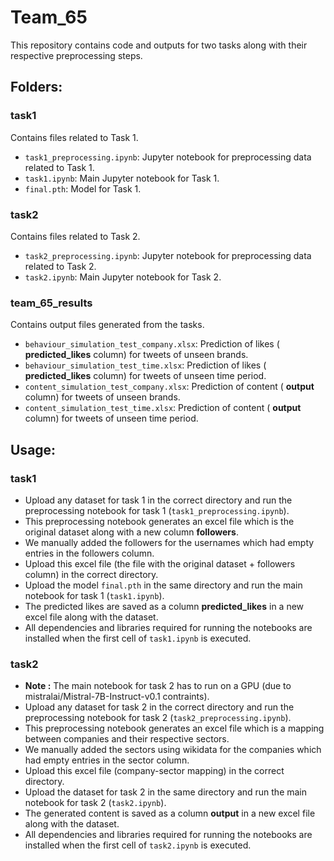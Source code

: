 # Team_65

This repository contains code and outputs for two tasks along with their respective preprocessing steps.

## Folders:

### task1
Contains files related to Task 1.

- `task1_preprocessing.ipynb`: Jupyter notebook for preprocessing data related to Task 1.
- `task1.ipynb`: Main Jupyter notebook for Task 1.
- `final.pth`: Model for Task 1.

### task2
Contains files related to Task 2.

- `task2_preprocessing.ipynb`: Jupyter notebook for preprocessing data related to Task 2.
- `task2.ipynb`: Main Jupyter notebook for Task 2.

### team_65_results
Contains output files generated from the tasks.

- `behaviour_simulation_test_company.xlsx`: Prediction of likes ( **predicted_likes** column) for tweets of unseen brands.
- `behaviour_simulation_test_time.xlsx`: Prediction of likes ( **predicted_likes** column) for tweets of unseen time period.
- `content_simulation_test_company.xlsx`: Prediction of content ( **output** column) for tweets of unseen brands.
- `content_simulation_test_time.xlsx`: Prediction of content ( **output** column) for tweets of unseen time period.

## Usage:

### task1
- Upload any dataset for task 1 in the correct directory and run the preprocessing notebook for task 1 (`task1_preprocessing.ipynb`).
- This preprocessing notebook generates an excel file which is the original dataset along with a new column **followers**.
- We manually added the followers for the usernames which had empty entries in the followers column. 
- Upload this excel file (the file with the original dataset + followers column) in the correct directory.
- Upload the model `final.pth` in the same directory and run the main notebook for task 1 (`task1.ipynb`).
- The predicted likes are saved as a column **predicted_likes** in a new excel file along with the dataset.
- All dependencies and libraries required for running the notebooks are installed when the first cell of `task1.ipynb` is executed.

### task2
- **Note :** The main notebook for task 2 has to run on a GPU (due to mistralai/Mistral-7B-Instruct-v0.1 contraints).
- Upload any dataset for task 2 in the correct directory and run the preprocessing notebook for task 2 (`task2_preprocessing.ipynb`).
- This preprocessing notebook generates an excel file which is a mapping between companies and their respective sectors.
- We manually added the sectors using wikidata for the companies which had empty entries in the sector column. 
- Upload this excel file (company-sector mapping) in the correct directory.
- Upload the dataset for task 2 in the same directory and run the main notebook for task 2 (`task2.ipynb`).
- The generated content is saved as a column **output** in a new excel file along with the dataset.
- All dependencies and libraries required for running the notebooks are installed when the first cell of `task2.ipynb` is executed.

